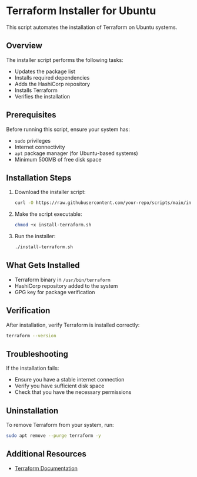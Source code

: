 # Terraform Installer for Ubuntu

This script automates the installation of Terraform on Ubuntu systems.

## Overview

The installer script performs the following tasks:
- Updates the package list
- Installs required dependencies
- Adds the HashiCorp repository
- Installs Terraform
- Verifies the installation

## Prerequisites

Before running this script, ensure your system has:
- `sudo` privileges
- Internet connectivity
- `apt` package manager (for Ubuntu-based systems)
- Minimum 500MB of free disk space

## Installation Steps

1. Download the installer script:
   ```bash
   curl -O https://raw.githubusercontent.com/your-repo/scripts/main/install-terraform.sh
   ```

2. Make the script executable:
   ```bash
   chmod +x install-terraform.sh
   ```

3. Run the installer:
   ```bash
   ./install-terraform.sh
   ```

## What Gets Installed

- Terraform binary in `/usr/bin/terraform`
- HashiCorp repository added to the system
- GPG key for package verification

## Verification

After installation, verify Terraform is installed correctly:
```bash
terraform --version
```

## Troubleshooting

If the installation fails:
- Ensure you have a stable internet connection
- Verify you have sufficient disk space
- Check that you have the necessary permissions

## Uninstallation

To remove Terraform from your system, run:
```bash
sudo apt remove --purge terraform -y
```

## Additional Resources

- [Terraform Documentation](https://developer.hashicorp.com/terraform/docs)

